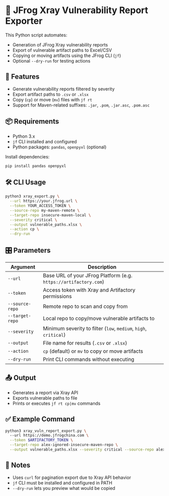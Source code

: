 # 🐸 JFrog Xray Vulnerability Report Exporter

This Python script automates:

- Generation of JFrog Xray vulnerability reports
- Export of vulnerable artifact paths to Excel/CSV
- Copying or moving artifacts using the JFrog CLI (`jf`)
- Optional `--dry-run` for testing actions

## 🔧 Features

- Generate vulnerability reports filtered by severity
- Export artifact paths to `.csv` or `.xlsx`
- Copy (`cp`) or move (`mv`) files with `jf rt`
- Support for Maven-related suffixes: `.jar`, `.pom`, `.jar.asc`, `.pom.asc`

## 📦 Requirements

- Python 3.x
- `jf` CLI installed and configured
- Python packages: `pandas`, `openpyxl` (optional)

Install dependencies:

```bash
pip install pandas openpyxl
```

## 🛠️ CLI Usage

```bash
python3 xray_export.py \
  --url https://your.jfrog.url \
  --token YOUR_ACCESS_TOKEN \
  --source-repo my-maven-remote \
  --target-repo insecure-maven-local \
  --severity critical \
  --output vulnerable_paths.xlsx \
  --action cp \
  --dry-run
```

## 🎛️ Parameters

| Argument       | Description |
|----------------|-------------|
| `--url`        | Base URL of your JFrog Platform (e.g. `https://artifactory.com`) |
| `--token`      | Access token with Xray and Artifactory permissions |
| `--source-repo`| Remote repo to scan and copy from |
| `--target-repo`| Local repo to copy/move vulnerable artifacts to |
| `--severity`   | Minimum severity to filter (`low`, `medium`, `high`, `critical`) |
| `--output`     | File name for results (`.csv` or `.xlsx`) |
| `--action`     | `cp` (default) or `mv` to copy or move artifacts |
| `--dry-run`    | Print CLI commands without executing |

## 📤 Output

- Generates a report via Xray API
- Exports vulnerable paths to file
- Prints or executes `jf rt cp|mv` commands

## ✅ Example  Command

```bash
python3 xray_vuln_report_export.py \                
  --url https://demo.jfrogchina.com \
  --token $ARTIFACTORY_TOKEN \
  --target-repo alex-ignored-insecure-maven-repo \
  --output vulnerable_paths.xlsx --severity critical --source-repo alex-maven-remote
```

## 📎 Notes

- Uses `curl` for pagination export due to Xray API behavior
- `jf` CLI must be installed and configured in PATH
- `--dry-run` lets you preview what would be copied


